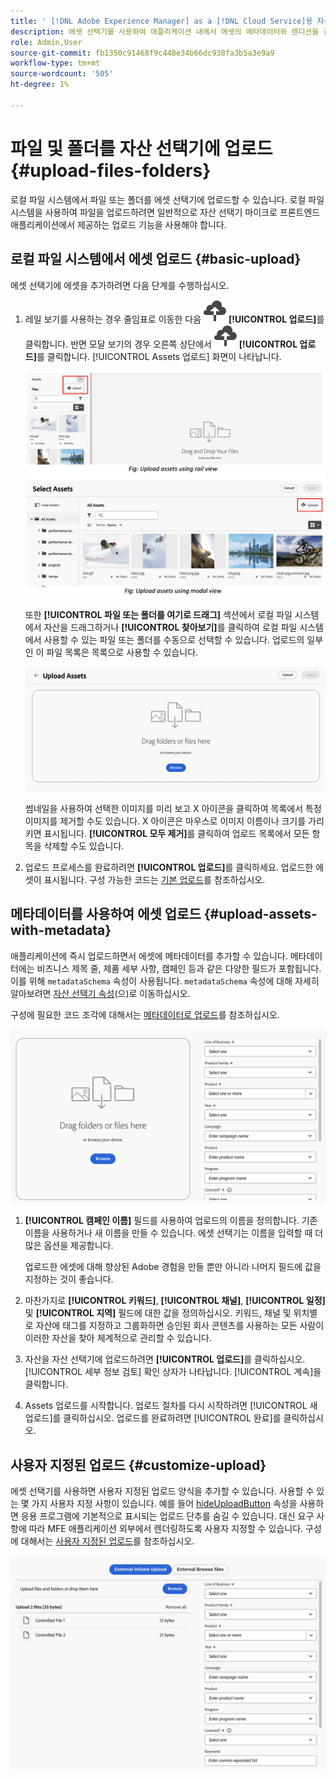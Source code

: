 ```yaml
---
title: ' [!DNL Adobe Experience Manager] as a [!DNL Cloud Service]용 자산 선택기'
description: 에셋 선택기를 사용하여 애플리케이션 내에서 에셋의 메타데이터와 렌디션을 검색, 찾기 및 검색할 수 있습니다.
role: Admin,User
source-git-commit: fb1350c91468f9c448e34b66dc938fa3b5a3e9a9
workflow-type: tm+mt
source-wordcount: '505'
ht-degree: 1%

---
```



# 파일 및 폴더를 자산 선택기에 업로드 {#upload-files-folders}

로컬 파일 시스템에서 파일 또는 폴더를 에셋 선택기에 업로드할 수 있습니다. 로컬 파일 시스템을 사용하여 파일을 업로드하려면 일반적으로 자산 선택기 마이크로 프론트엔드 애플리케이션에서 제공하는 업로드 기능을 사용해야 합니다.

## 로컬 파일 시스템에서 에셋 업로드 {#basic-upload}

에셋 선택기에 에셋을 추가하려면 다음 단계를 수행하십시오.

1. 레일 보기를 사용하는 경우 줄임표로 이동한 다음 ![업로드 아이콘](assets/upload-icon.svg) **[!UICONTROL 업로드]**&#x200B;를 클릭합니다. 반면 모달 보기의 경우 오른쪽 상단에서 ![업로드 아이콘](assets/upload-icon.svg) **[!UICONTROL 업로드]**&#x200B;를 클릭합니다. [!UICONTROL Assets 업로드] 화면이 나타납니다.

   ![자산 선택기에 자산 업로드](assets/upload-assets.png)

   또한 **[!UICONTROL 파일 또는 폴더를 여기로 드래그]** 섹션에서 로컬 파일 시스템에서 자산을 드래그하거나 **[!UICONTROL 찾아보기]**&#x200B;를 클릭하여 로컬 파일 시스템에서 사용할 수 있는 파일 또는 폴더를 수동으로 선택할 수 있습니다. 업로드의 일부인 이 파일 목록은 목록으로 사용할 수 있습니다.

   ![자산 선택기에 자산 기본 업로드](assets/basic-upload.png)

   썸네일을 사용하여 선택한 이미지를 미리 보고 X 아이콘을 클릭하여 목록에서 특정 이미지를 제거할 수도 있습니다. X 아이콘은 마우스로 이미지 이름이나 크기를 가리키면 표시됩니다. **[!UICONTROL 모두 제거]**&#x200B;를 클릭하여 업로드 목록에서 모든 항목을 삭제할 수도 있습니다.

1. 업로드 프로세스를 완료하려면 **[!UICONTROL 업로드]**&#x200B;를 클릭하세요. 업로드한 에셋이 표시됩니다. 구성 가능한 코드는 [기본 업로드](asset-selector-customization.md#basic-upload)를 참조하십시오.

## 메타데이터를 사용하여 에셋 업로드 {#upload-assets-with-metadata}

애플리케이션에 즉시 업로드하면서 에셋에 메타데이터를 추가할 수 있습니다. 메타데이터에는 비즈니스 제목 줄, 제품 세부 사항, 캠페인 등과 같은 다양한 필드가 포함됩니다. 이를 위해 `metadataSchema` 속성이 사용됩니다. `metadataSchema` 속성에 대해 자세히 알아보려면 [자산 선택기 속성](asset-selector-properties.md)(으)로 이동하십시오.

구성에 필요한 코드 조각에 대해서는 [메타데이터로 업로드](#upload-with-metadata)를 참조하십시오.

![메타데이터가 있는 에셋 업로드](assets/upload-with-metadata.png)

1. **[!UICONTROL 캠페인 이름]** 필드를 사용하여 업로드의 이름을 정의합니다. 기존 이름을 사용하거나 새 이름을 만들 수 있습니다. 에셋 선택기는 이름을 입력할 때 더 많은 옵션을 제공합니다.

   업로드한 에셋에 대해 향상된 Adobe 경험을 만들 뿐만 아니라 나머지 필드에 값을 지정하는 것이 좋습니다.

1. 마찬가지로 **[!UICONTROL 키워드]**, **[!UICONTROL 채널]**, **[!UICONTROL 일정]** 및 **[!UICONTROL 지역]** 필드에 대한 값을 정의하십시오. 키워드, 채널 및 위치별로 자산에 태그를 지정하고 그룹화하면 승인된 회사 콘텐츠를 사용하는 모든 사람이 이러한 자산을 찾아 체계적으로 관리할 수 있습니다.

1. 자산을 자산 선택기에 업로드하려면 **[!UICONTROL 업로드]**&#x200B;를 클릭하십시오. [!UICONTROL 세부 정보 검토] 확인 상자가 나타납니다. [!UICONTROL 계속]을 클릭합니다.

1. Assets 업로드를 시작합니다. 업로드 절차를 다시 시작하려면 [!UICONTROL 새 업로드]를 클릭하십시오. 업로드를 완료하려면 [!UICONTROL 완료]를 클릭하십시오.


## 사용자 지정된 업로드 {#customize-upload}

에셋 선택기를 사용하면 사용자 지정된 업로드 양식을 추가할 수 있습니다. 사용할 수 있는 몇 가지 사용자 지정 사항이 있습니다. 예를 들어 [hideUploadButton](#asset-selector-properties.md) 속성을 사용하면 응용 프로그램에 기본적으로 표시되는 업로드 단추를 숨길 수 있습니다. 대신 요구 사항에 따라 MFE 애플리케이션 외부에서 렌더링하도록 사용자 지정할 수 있습니다. 구성에 대해서는 [사용자 지정된 업로드](#asset-selector-customization.md#customized-upload)를 참조하십시오.

![사용자 지정된 업로드](assets/customized-upload.png)

